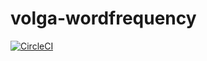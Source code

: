 # volga-wordfrequency

[![CircleCI](https://circleci.com/gh/serpent-charmer/volga-wordfrequency/tree/master.svg?style=shield)](https://circleci.com/gh/serpent-charmer/volga-wordfrequency/?branch=master)
